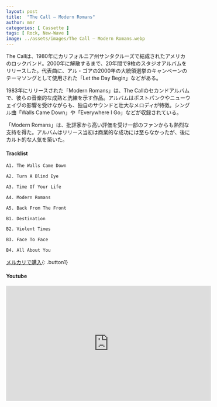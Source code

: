 ```yaml
---
layout: post
title:  "The Call – Modern Romans"
author: mmr
categories: [ Cassette ]
tags: [ Rock, New-Wave ]
image: ../assets/images/The Call – Modern Romans.webp
---
```


The Callは、1980年にカリフォルニア州サンタクルーズで結成されたアメリカのロックバンド。2000年に解散するまで、20年間で9枚のスタジオアルバムをリリースした。代表曲に、アル・ゴアの2000年の大統領選挙のキャンペーンのテーマソングとして使用された「Let the Day Begin」などがある。

1983年にリリースされた「Modern Romans」は、The Callのセカンドアルバムで、彼らの音楽的な成熟と洗練を示す作品。アルバムはポストパンクやニューウェイヴの影響を受けながらも、独自のサウンドと壮大なメロディが特徴。シングル曲「Walls Came Down」や「Everywhere I Go」などが収録されている。

「Modern Romans」は、批評家から高い評価を受け一部のファンからも熱烈な支持を得た。アルバムはリリース当初は商業的な成功には至らなかったが、後にカルト的な人気を築いた。


#### Tracklist
```md
A1. The Walls Came Down

A2. Turn A Blind Eye

A3. Time Of Your Life

A4. Modern Romans

A5. Back From The Front

B1. Destination

B2. Violent Times

B3. Face To Face

B4. All About You
```

[メルカリで購入](https://jp.mercari.com/item/m79709500241?afid=6142608987){: .button1}

#### Youtube
<iframe width="560" height="315" src="https://www.youtube.com/embed/uPosJRGpsLU?si=cbzuwTwEhwMuXIDg" title="YouTube video player" frameborder="0" allow="accelerometer; autoplay; clipboard-write; encrypted-media; gyroscope; picture-in-picture; web-share" referrerpolicy="strict-origin-when-cross-origin" allowfullscreen></iframe>